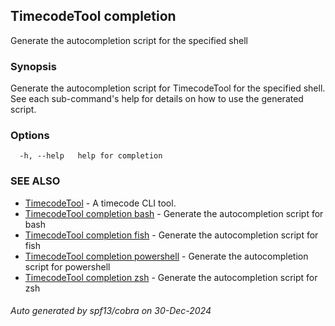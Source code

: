 ## TimecodeTool completion

Generate the autocompletion script for the specified shell

### Synopsis

Generate the autocompletion script for TimecodeTool for the specified shell.
See each sub-command's help for details on how to use the generated script.


### Options

```
  -h, --help   help for completion
```

### SEE ALSO

* [TimecodeTool](TimecodeTool.md)	 - A timecode CLI tool.
* [TimecodeTool completion bash](TimecodeTool_completion_bash.md)	 - Generate the autocompletion script for bash
* [TimecodeTool completion fish](TimecodeTool_completion_fish.md)	 - Generate the autocompletion script for fish
* [TimecodeTool completion powershell](TimecodeTool_completion_powershell.md)	 - Generate the autocompletion script for powershell
* [TimecodeTool completion zsh](TimecodeTool_completion_zsh.md)	 - Generate the autocompletion script for zsh

###### Auto generated by spf13/cobra on 30-Dec-2024
